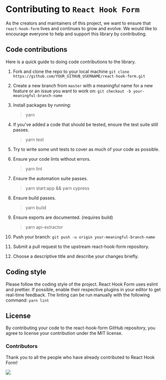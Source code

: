 # Contributing to `React Hook Form`

As the creators and maintainers of this project, we want to ensure that `react-hook-form` lives and continues to grow and evolve. We would like to encourage everyone to help and support this library by contributing.

## Code contributions

Here is a quick guide to doing code contributions to the library.

1. Fork and clone the repo to your local machine `git clone https://github.com/YOUR_GITHUB_USERNAME/react-hook-form.git`

2. Create a new branch from `master` with a meaningful name for a new feature or an issue you want to work on: `git checkout -b your-meaningful-branch-name`

3. Install packages by running:

   > yarn

4. If you've added a code that should be tested, ensure the test suite still passes.

   > yarn test

5. Try to write some unit tests to cover as much of your code as possible.

6. Ensure your code lints without errors.

   > yarn lint

7. Ensure the automation suite passes.

   > yarn start:app && yarn cypress

8. Ensure build passes.

   > yarn build

9. Ensure exports are documented. (requires build)

   > yarn api-extractor

10. Push your branch: `git push -u origin your-meaningful-branch-name`

11. Submit a pull request to the upstream react-hook-form repository.

12. Choose a descriptive title and describe your changes briefly.

## Coding style

Please follow the coding style of the project. React Hook Form uses eslint and prettier. If possible, enable their respective plugins in your editor to get real-time feedback. The linting can be run manually with the following command: `yarn lint`

## License

By contributing your code to the react-hook-form GitHub repository, you agree to license your contribution under the MIT license.

### Contributors

Thank you to all the people who have already contributed to React Hook Form!

<img src="https://opencollective.com/react-hook-form/contributors.svg?width=950" />
